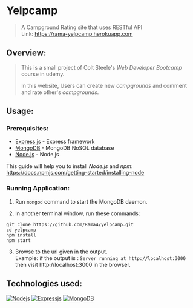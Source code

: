 # Yelpcamp
>A Campground Rating site that uses RESTful API<br>
>Link: https://rama-yelpcamp.herokuapp.com
## Overview:
> <p> This is a small project of Colt Steele's <em>Web Developer Bootcamp</em> course in udemy.</p>
> <p> In this website, Users can create new <em>campgrounds</em> and comment and rate other's 
> <em>campgrounds</em>.</p>

## Usage:

### Prerequisites:
 - [Express.js](http://expressjs.com) - Express framework
 - [MongoDB](https://www.mongodb.com/) - MongoDB NoSQL database
 - [Node.js](https://Node.js.org/en/download/) - Node.js
 
This guide will help you to install *Node.js* and *npm*:
https://docs.npmjs.com/getting-started/installing-node

### Running Application:

1. Run `mongod` command to start the MongoDB daemon.

2. In another terminal window, run these commands:
```
git clone https://github.com/Rama4/yelpcamp.git
cd yelpcamp
npm install
npm start
```
3. Browse to the url given in the output.<br/>
Example: if the output is : ```Server running at http://localhost:3000``` then visit http://localhost:3000 in the browser.

## Technologies used:

[![Nodejs](https://upload.wikimedia.org/wikipedia/commons/thumb/7/7e/Node.js_logo_2015.svg/320px-Node.js_logo_2015.svg.png "Node.js (click to open link)")](https://Node.js.org/en/about/)
[![Expressjs](https://upload.wikimedia.org/wikipedia/commons/6/64/Expressjs.png "Express.js (click to open link)")](http://expressjs.com/)
[![MongoDB](https://upload.wikimedia.org/wikipedia/en/4/45/MongoDB-Logo.svg "MongoDB (click to open link)")](https://www.mongodb.com/)
